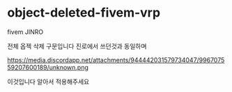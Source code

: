 # object-deleted-fivem-vrp
fivem JINRO


전체 옵젝 삭제 구문입니다 진로에서 쓰던것과 동일하며

https://media.discordapp.net/attachments/944442031579734047/996707559207600189/unknown.png

이것입니다 알아서 적용해주세요
